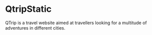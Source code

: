# QtripStatic
QTrip is a travel website aimed at travellers looking for a multitude of adventures
in different cities.
